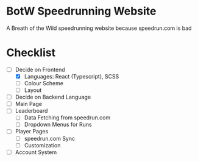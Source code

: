 # BotW Speedrunning Website
A Breath of the Wild speedrunning website because speedrun.com is bad

# Checklist
- [ ] Decide on Frontend
  - [x] Languages: React (Typescript), SCSS
  - [ ] Colour Scheme
  - [ ] Layout
- [ ] Decide on Backend Language
- [ ] Main Page
- [ ] Leaderboard
  - [ ] Data Fetching from speedrun.com
  - [ ] Dropdown Menus for Runs
- [ ] Player Pages
  - [ ] speedrun.com Sync
  - [ ] Customization
- [ ] Account System
